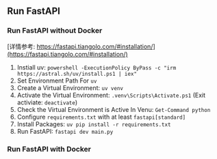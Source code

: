 ## Run FastAPI

### Run FastAPI without Docker

[详情参考: https://fastapi.tiangolo.com/#installation/](https://fastapi.tiangolo.com/#installation/)

1. Instiall uv: `powershell -ExecutionPolicy ByPass -c "irm https://astral.sh/uv/install.ps1 | iex"`
2. Set Environment Path For `uv`
3. Create a Virtual Environment: `uv venv`
4. Activate the Virtual Environment: `.venv\Scripts\Activate.ps1` (Exit activiate: `deactivate`)
5. Check the Virtual Environment is Active In Venu: `Get-Command python`
6. Configure `requirements.txt` with at least `fastapi[standard]`
7. Install Packages: `uv pip install -r requirements.txt`
8. Run FastAPI: `fastapi dev main.py`

### Run FastAPI with Docker
